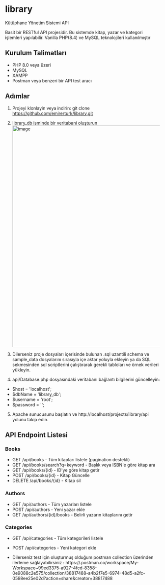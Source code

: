 # library
Kütüphane Yönetim Sistemi API

Basit bir RESTful API projesidir. Bu sistemde kitap, yazar ve kategori işlemleri yapılabilir. Vanilla PHP(8.4) ve MySQL teknolojileri kullanılmıştır

## Kurulum Talimatları
- PHP 8.0 veya üzeri
- MySQL
- XAMPP
- Postman veya benzeri bir API test aracı

## Adımlar
1. Projeyi klonlayin veya indirin: git clone https://github.com/emirerturk/library.git

2. library_db isminde bir veritabani oluşturun
 <img width="719" alt="image" src="https://github.com/user-attachments/assets/46be9c5e-5c00-4294-ab73-40b601ab0444" /> <br>
3. Dilerseniz proje dosyaları içerisinde bulunan .sql uzantili schema ve sample_data dosyalarını sırasıyla içe aktar yoluyla ekleyin
    ya da
    SQL sekmesinden sql scriptlerini çalıştırarak gerekli tabloları ve örnek verileri yükleyin.
   
4. api/Database.php dosyasındaki veritabanı bağlantı bilgilerini güncelleyin: <br>
 - $host = 'localhost'; <br>
 - $dbName = 'library_db'; <br>
 - $username = 'root'; <br>
 - $password = ''; <br>

5. Apache sunucusunu başlatın ve http://localhost/projects/library/api yolunu takip edin.

## API Endpoint Listesi

### Books <br>
  - GET /api/books - Tüm kitapları listele (pagination destekli) <br>
  - GET /api/books/search?q=keyword - Başlık veya ISBN'e göre kitap ara <br>
  - GET /api/books/{id} - ID'ye göre kitap getir <br>
  - POST /api/books/{id} - Kitap Güncelle <br>
  - DELETE /api/books/{id} - Kitap sil <br>

### Authors <br>
  - GET /api/authors - Tüm yazarları listele <br>
  - POST /api/authors - Yeni yazar ekle <br>
  - GET /api/authors/{id}/books - Belirli yazarın kitaplarını getir <br>

### Categories <br>
  - GET /api/categories - Tüm kategorileri listele <br>
  - POST /api/categories - Yeni kategori ekle <br>

 - Dilerseniz test için oluşturmuş olduğum postman collection üzerinden ilerleme sağlayabilirsiniz : https://.postman.co/workspace/My-Workspace~99ed3375-a927-4fcd-8358-0e9088c2e575/collection/38817488-a4b2f7e5-6974-48d5-a2fc-0598ee25e02d?action=share&creator=38817488 <br>
